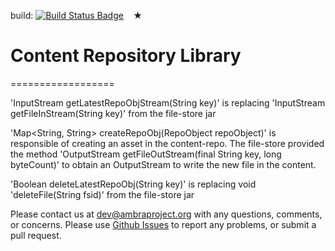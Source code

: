 build: [![Build Status Badge]][Build Status]&#8193;&#9733;&#8193;
# Content Repository Library
==================

'InputStream getLatestRepoObjStream(String key)' is replacing 'InputStream getFileInStream(String key)' from the file-store jar

'Map<String, String> createRepoObj(RepoObject repoObject)' is responsible of creating an asset in the content-repo.
The file-store provided the method 'OutputStream getFileOutStream(final String key, long byteCount)' to obtain an OutputStream to write
the new file in the content.

'Boolean deleteLatestRepoObj(String key)'  is replacing void 'deleteFile(String fsid)' from the file-store jar

Please contact us at dev@ambraproject.org with any questions, comments, or concerns.
Please use [Github Issues](https://github.com/PLOS/ambraproject/issues) to report any problems, or submit a pull request.

[Build Status]: https://teamcity.plos.org/teamcity/viewType.html?buildTypeId=ContentRepoClientLibrary
[Build Status Badge]: https://teamcity.plos.org/teamcity/app/rest/builds/builType:(id:ContentRepoClientLibrary)/statusIcon.svg
